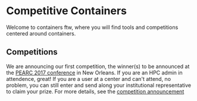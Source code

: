 # Competitive Containers

Welcome to containers ftw, where you will find tools and competitions centered around containers. 

## Competitions
We are announcing our first competition, the winner(s) to be announced at the [PEARC 2017 conference](https://www.pearc17.pearc.org/) in New Orleans. If you are an HPC admin in attendence, great! If you are a user at a center and can't attend, no problem, you can still enter and send along your institutional representative to claim your prize. For more details, see the [competition announcement](competitions/2017/pearc.md)
